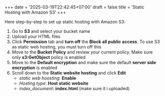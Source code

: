 +++
date = '2025-03-19T22:42:45+07:00'
draft = false
title = 'Static Hosting with Amazon S3'
+++

Here step-by-step to set up static hosting with Amazon S3:

1. Go to **S3** and select your bucket name
2. Upload your HTML files
3. Click **Permission** tab and **turn off** the **Block all public access**. To use S3 as static web hosting, you must turn off this
4. Move to the **Bucket Policy** and review your current policy. Make sure only **s3:GetObject** policy is enabled
5. Move to the **Default encryption** and make sure the default **server side encryption** is enabled
6. Scroll down to the **Static website hosting** and click **Edit**
   * *static web hoosting*: **Enable**
   * *Hosting type*: **Host static website**
   * *index_document*: **index.html** (make sure it i uploaded)
